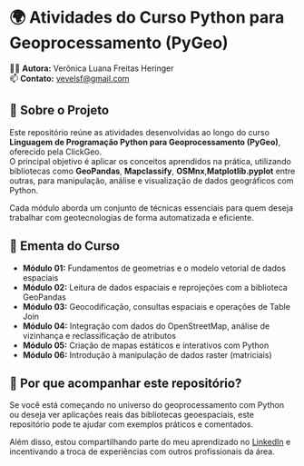# 🌍 Atividades do Curso **Python para Geoprocessamento (PyGeo)**

👩‍💻 **Autora:** Verônica Luana Freitas Heringer  
📫 **Contato:** vevelsf@gmail.com

## 📌 Sobre o Projeto

Este repositório reúne as atividades desenvolvidas ao longo do curso **Linguagem de Programação Python para Geoprocessamento (PyGeo)**, oferecido pela ClickGeo.  
O principal objetivo é aplicar os conceitos aprendidos na prática, utilizando bibliotecas como **GeoPandas**, **Mapclassify**, **OSMnx**,**Matplotlib.pyplot** entre outras, para manipulação, análise e visualização de dados geográficos com Python.

Cada módulo aborda um conjunto de técnicas essenciais para quem deseja trabalhar com geotecnologias de forma automatizada e eficiente.

## 🧭 Ementa do Curso

- **Módulo 01:** Fundamentos de geometrias e o modelo vetorial de dados espaciais  
- **Módulo 02:** Leitura de dados espaciais e reprojeções com a biblioteca GeoPandas  
- **Módulo 03:** Geocodificação, consultas espaciais e operações de Table Join  
- **Módulo 04:** Integração com dados do OpenStreetMap, análise de vizinhança e reclassificação de atributos  
- **Módulo 05:** Criação de mapas estáticos e interativos com Python  
- **Módulo 06:** Introdução à manipulação de dados raster (matriciais)

## 🚀 Por que acompanhar este repositório?

Se você está começando no universo do geoprocessamento com Python ou deseja ver aplicações reais das bibliotecas geoespaciais, este repositório pode te ajudar com exemplos práticos e comentados.

Além disso, estou compartilhando parte do meu aprendizado no [LinkedIn]([https://www.linkedin.com/in/ver%C3%B4nica-heringer-24939a24b/]) e incentivando a troca de experiências com outros profissionais da área.

